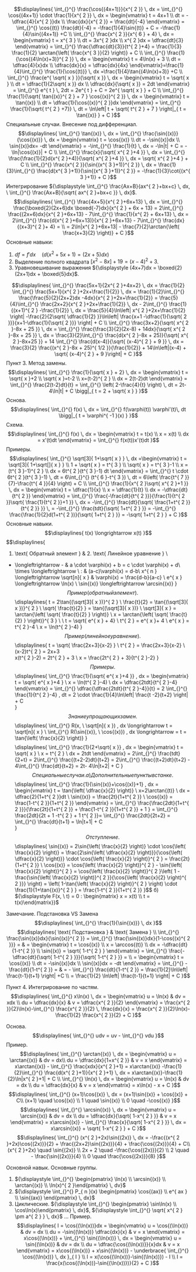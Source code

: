 $$\displaylines{
\int_{}^{} \frac{\cos{(4x+1)}}{x^{ 2 }} \, dx = \int_{}^{} \cos{(4x+1)} \cdot  \frac{1}{x^{ 2 }} \, dx = \begin{vmatrix}
t = 4x+1 \\
dt = -\dfrac{4}{x^{ 2 }}dx  \\
\frac{dx}{x^{ 2 }} = \frac{dt}{-4}
\end{vmatrix} = \int_{}^{} \cos{(t)} \frac{dt}{-4} = -\frac{1}{4}\sin{(t)} + C = -\frac{1}{4}\sin{(4x+1)} +C \\
\int_{}^{} \frac{x^{ 2 }}{x^{ 6 } + 4} \, dx = \begin{vmatrix}
t = x^{ 3 } \\
dt = 3x^{ 2 }dx \\
x^{ 2 }dx = \dfrac{dt}{3}
\end{vmatrix} = \int_{}^{} \frac{\dfrac{dt}{3}}{t^{ 2 }+4} = \frac{1}{3} \frac{1}{2} \arctan{\left( \frac{x^{ 3 }}{2} \right)} + C \\
\int_{}^{} \frac{1}{\cos{(4\ln(x)+3)}^{ 2 }} \, dx = \begin{vmatrix}
t = 4\ln(x) + 3 \\
dt = \dfrac{4}{x}dx \\
\dfrac{dx}{x} = \dfrac{dx}{4x}
\end{vmatrix}=\frac{1}{4}\int_{}^{} \frac{1}{\cos{(t)}} \, dx  =\frac{1}{4}\tan{(4\ln(x)+3)} +C \\
\int_{}^{} \frac{e^{ \sqrt{ x } }}{\sqrt{ x }} \, dx = \begin{vmatrix}
t = \sqrt{ x } \\
dt = \dfrac{1}{2\sqrt{ x }} dx \\
\dfrac{dx}{\sqrt{ x }} = 2dt
\end{vmatrix} = \int_{}^{} e^{ t } \, 2dt = 2e^{ t } + C = 2e^{ \sqrt{ x } } + C \\
\int_{}^{} \frac{1}{\sqrt{ \tan{(x)}^{ 2 } + 7 } \cos{(x)}^{ 2 }} \, dx = \begin{vmatrix}
t = \tan{(x)} \\
dt = \dfrac{1}{\cos{(x)}^{ 2 }}dx
\end{vmatrix} = \int_{}^{} \frac{1}{\sqrt{ t^{ 2 } +7}} \, dt = \ln\left| t + \sqrt{ t^{ 2 } + 7 } \right|_{ t = \tan{(x)} } + C
}$$
Специальные случаи.
Внесение под дифференциал.
$$\displaylines{
\int_{}^{} \tan{(x)} \, dx = \int_{}^{} \frac{\sin{(x)}}{\cos{(x)}} \, dx = \begin{vmatrix}
 t = \cos{(x)} \\
dt = -\sin{(x)}dx \\
\sin{(x)}dx= -dt
\end{vmatrix} = -\int_{}^{} \frac{1}{t} \, dx = -\ln|t| + C = -\ln|\cos{(x)}| + C \\
\int_{}^{} \frac{x}{\sqrt{ x^{ 2 }+4 }} \, dx = \int_{}^{} \frac{\frac{1}{2}d(x^{ 2 }+4)}{\sqrt{ x^{ 2 }+4 }}  \, dx = \sqrt{ x^{ 2 }+4 } + C \\
\int_{}^{} \frac{x^{ 2 }}{\sin{(x^{ 3 }+1)}^{ 2 }} \, dx = \frac{1}{3}\int_{}^{} \frac{d(x^{ 3 }+1)}{\sin{(x^{ 3 }+1)}^{ 2 }} =  -\frac{1}{3}\cot{(x^{ 3 }+1)} + C
}$$
Интегрирование ${\displaystyle \int_{}^{} \frac{Ax+B}{ax^{ 2 }+bx+c} \, dx, \  \int_{}^{} \frac{Ax+B}{\sqrt{ ax^{ 2 }+bx+c }} \, dx}$.
$$\displaylines{
\int_{}^{} \frac{4x+5}{x^{ 2 }+6x+13}  \, dx = \int_{}^{} \frac{\boxed{2}(2x+6)dx \boxed{-7}dx}{x^{ 2 } + 6x + 13} = 2\int_{}^{} \frac{(2x+6)dx}{x^{ 2 }+6x+13} - 7\int_{}^{} \frac{1}{x^{ 2} + 6x+13}  \, dx = 2\int_{}^{} \frac{d(x^{ 2 }+6x+13)}{x^{ 2 }+6x+13} - 7\int_{}^{} \frac{dx}{(x+3)^{ 2 }+ 4} = \\
= 2\ln|x^{ 2 }+6x+13| - \frac{7}{2}\arctan{\left( \frac{x+3}{2} \right)} + C
}$$
Основные навыки:
1) ${\displaystyle df= f'dx \quad (d(x^{ 2 }+5x+1)=(2x+5)dx)}$
2) Выделение полного квадрата ${\displaystyle [x^{ 2 }-8x] + 19 = (x-4)^{ 2 } + 3}$.
3) Уравновешивание выражения ${\displaystyle (4x+7)dx = \boxed{2}(2x+1)dx + \boxed{5}dx}$.

$$\displaylines{
\int_{}^{} \frac{5x+1}{2x^{ 2 }+4x+2} \, dx = \frac{1}{2} \int_{}^{} \frac{5x+1}{x^{ 2 }+2x+\frac{1}{2}}  \, dx = \frac{1}{2}\int_{}^{} \frac{\frac{5}{2}(2x+2)dx -4dx}{x^{ 2 }+2x+\frac{1}{2}} = \frac{5}{4}\int_{}^{} \frac{2x+2}{x^{ 2 }+2x+\frac{1}{2}} \, dx  - 2\int_{}^{} \frac{1}{(x+1)^{ 2 } -\frac{1}{2}} \, dx = \frac{5}{4}\ln\left| x^{ 2 }+2x+\frac{1}{2} \right|  -\frac{2}{2\sqrt{ \dfrac{1}{2} }}\ln\left| \frac{x+1 -\dfrac{1}{\sqrt{ 2 }}}{x+1-\dfrac{1}{\sqrt{ 2 }}}  \right| + C \\
\int_{}^{} \frac{3x+2}{\sqrt{ x^{ 2 }-8x + 25 }}  \, dx = \int_{}^{} \frac{\frac{3}{2}(2x-8) + 14dx}{\sqrt{ x^{ 2 }-8x + 25 }}  \, dx = \frac{3}{2}\int_{}^{} \frac{d(x^{ 2 }-8x + 25)}{\sqrt{ x^{ 2 }-8x+25 }} + 14 \int_{}^{} \frac{d(x-4)}{\sqrt{ (x-4)^{ 2 } + 9 }}  \, dx = \frac{3}{2} \frac{(x^{ 2 }-8x + 25)^{ 1/2 }}{\frac{1}{2}} + 14\ln\left|(x-4) + \sqrt{ (x-4)^{ 2 } + 9 }\right| + C   
}$$
Пункт 3. Метод замены.
$$\displaylines{
\int_{}^{} \frac{1}{\sqrt{ x } + 2} \, dx = \begin{vmatrix}
t = \sqrt{ x }+2 \\
\sqrt{ x }=t-2 \\
x=(t-2)^{ 2 } \\
dx = 2(t-2)dt 
\end{vmatrix} = \int_{}^{} \frac{2(t-2)dt}{t} = \int_{}^{} \left( 2-\frac{4}{t} \right) \, dt = 2t-4\ln|t| + C \bigg|_{ t = 2 + \sqrt{ x } }  
}$$
Основа.
$$\displaylines{
\int_{}^{} f(x) \, dx = \int_{}^{} f(\varphi(t)) \varphi'(t)\, dt \bigg|_{ t = \varphi^{ -1 }(x) } 
}$$
Схема.
$$\displaylines{
\int_{}^{} f(x) \, dx = \begin{vmatrix}
t = t(x) \\
x = x(t) \\
dx = x'(t)dt
\end{vmatrix} = \int_{}^{} f(x(t))x'(t)dt
}$$
Примеры.
$$\displaylines{
\int_{}^{} \sqrt[3]{ 1+\sqrt{ x } } \, dx =\begin{vmatrix}
t = \sqrt[3]{ 1+\sqrt[]{ x } }  \\
1 + \sqrt{ x } = t^{ 3 } \\
\sqrt{ x } = t^{ 3 }-1 \\
x = (t^{ 3 }-1)^{ 2 } \\
dx = 6t^{ 2 }(t^{ 3 }-1) dt
\end{vmatrix} = \int_{}^{} t \cdot  6t^{ 2 }(t^{ 3 }-1) \, dt = 6\int_{}^{} (t^{ 6 }-t^{ 3 }) \, dt = 6\left( \frac{t^{ 7 }}{7}-\frac{t^{ 4 }}{4} \right) + C  \\
\int_{}^{} \frac{1}{x^{ 2 }\sqrt{ x^{ 2 }+1 }} \, dx = \begin{vmatrix}
t = \dfrac{1}{x} \\
x = \dfrac{1}{t}  \\
dx = -\dfrac{dt}{t^{ 2 }}
\end{vmatrix} = \int_{}^{} \frac{-\frac{dt}{t^{ 2 }}}{\frac{1}{t^{ 2 }}\sqrt{ \frac{1}{t^{ 2 }}+1 }}  \, dx = -\int_{}^{} \frac{dt}{\sqrt{ \frac{1+t^{ 2 }}{t^{ 2 }} }} \, = -\int_{}^{} \frac{tdt}{\sqrt{ 1+t^{ 2 } }} = -\int_{}^{} \frac{\frac{1}{2}d(1+t^{ 2 })}{\sqrt{ 1+t^{ 2 } }} = -\sqrt{ 1+t^{ 2 } } + C   
}$$
Основные навыки.
$$\displaylines{
t(x) \longrightarrow x(t)
}$$
$$\displaylines{
1. \text{ Обратный элемент } & 2. \text{ Линейное уравнение } \\
+ \longleftrightarrow - & a \cdot  \varphi(x) + b = c \cdot \varphi(x) + d\\
\times \longleftrightarrow \ : & (a-c)\varphi(x) = d-b\\
x^{ n } \longleftrightarrow \sqrt[n]{ x } & \varphi(x) = \frac{d-b}{a-c} \\
e^{ x } \longleftrightarrow \ln(x) \\
\sin{(x)} \longleftrightarrow \arcsin{(x)}
}$$
Пример (обратный элемент).
$$\displaylines{
t = 2\tan{(\sqrt[3]{ x })}^{ 2 } \\
\frac{t}{2} = \tan{(\sqrt[3]{ x })}^{ 2 } \\
\sqrt{ \frac{t}{2} } = \tan{(\sqrt[3]{ x })} \\
\sqrt[3]{ x } = \arctan{\left( \sqrt{ \frac{t}{2} } \right)} \\
x = \arctan{\left( \sqrt{ \frac{t}{2} } \right)}^{ 3 } \\
\\
t = \sqrt{ e^{ x } + 4} \\
t^{ 2 } = e^{ x }+ 4 \\
e^{ x } = t^{ 2 }-4 \\
x = \ln(t^{ 2 }-4)
}$$
Пример (линейное уравнение).
$$\displaylines{
t = \sqrt{ \frac{2x+3}{x-2}  } \\
t^{ 2 } = \frac{2x+3}{x-2} \\
(x-2)t^{ 2 } = 2x+3 \
x(t^{ 2 }-2) = 2t^{ 2 } + 3 \\
x = \frac{2t^{ 2 } + 3}{t^{ 2 }-2}
}$$
Примеры.
$$\displaylines{
\int_{}^{} \frac{1}{\sqrt{ e^{ x }+4 }} \, dx = \begin{vmatrix}
t = \sqrt{ e^{ x }+4 }  \\
x = \ln(t^{ 2 }-4) \\
dx = \dfrac{2tdt}{t^{ 2 }-4}
\end{vmatrix} = \int_{}^{} \dfrac{\dfrac{2tdt}{t^{ 2 }-4}}{t} = 2 \int_{}^{} \frac{1}{t^{ 2 }-4} \, dt = 2 \cdot \frac{1}{4}\ln\left| \frac{t -2}{t+2} \right| + C  
}$$
Знание упрощающих замен.
$$\displaylines{
\int_{}^{} R(x, \  \sqrt[n]{ x }) \, dx \longrightarrow t = \sqrt[n]{ x } \\
\int_{}^{} R(\sin{(x)}, \  \cos{(x)}) \, dx  \longrightarrow =  t = \tan{\left( \frac{x}{2} \right)}
}$$
$$\displaylines{
\int_{}^{} \frac{1}{2+\sqrt{ x }} \, dx = \begin{vmatrix}
t = \sqrt{ x } \\
x = t^{ 2 } \\
dx = 2tdt 
\end{vmatrix} = 2\int_{}^{} \frac{tdt}{2+t} = 2\int_{}^{} \frac{(t+2-2)dt}{t+2} = 2\int_{}^{} \frac{(t+2)dt}{t+2} - 4\int_{}^{} \frac{dt}{t+2} = 2t- 4\ln|t+2| + C 
}$$
Специальные случаи.
a) Дополнительные пункты в станке.
$$\displaylines{
\int_{}^{} \frac{1}{\sin{(x)}+\cos{(x)}+1} \, dx = \begin{vmatrix}
t = \tan{\left( \dfrac{x}{2} \right)}  \\
x=2\arctan{(t)} \\
dx = \dfrac{2}{1+t^{ 2 }}dt  \\
\sin{(x)} = \frac{2t}{1+t^{ 2 }} \\
\cos{(x)} = \frac{1-t^{ 2 }}{1+t^{ 2 }}
\end{vmatrix} = \int_{}^{} \frac{\frac{2dt}{1+t^{ 2 }}}{\frac{2t}{1+t^{ 2 }} + \frac{1-t^{ 2 }}{1+t^{ 2 }} + 1  } = \int_{}^{} \frac{2dt}{2t + 1 -t^{ 2 } + 1 t^{ 2 }}= \int_{}^{} \frac{2dt}{2t+2} = \int_{}^{} \frac{dt}{t+1} = \ln|t+1| + C    
}$$
Отступление. 
$$\displaylines{
\sin{(x)} = 2\sin{\left( \frac{x}{2} \right)} \cdot  \cos{\left( \frac{x}{2} \right)} = \frac{2\sin{\left( \dfrac{x}{2} \right)}}{\cos{\left( \dfrac{x}{2} \right)}} \cdot  \cos{\left( \frac{x}{2} \right)}^{ 2 } = \frac{2t}{1+t^{ 2 }} \\
\cos{(x)} = \cos{\left( \frac{x}{2} \right)}^{ 2 } - \sin{\left( \frac{x}{2} \right)}^{ 2 } = \cos{\left( \frac{x}{2} \right)}^{ 2 }\left( 1 - \frac{\sin{\left( \frac{x}{2} \right)}^{ 2 }}{\cos{\left( \frac{x}{2} \right)^{ 2 }}} \right) = \left( 1-\tan{\left( \frac{x}{2} \right)}^{ 2 } \right) \cdot  \frac{1}{1+\tan{(x)}^{ 2 } } = \frac{1-t^{ 2 }}{1+t^{ 2 }} 
}$$
б) ${\displaystyle F(x, \ t) = 0 : \begin{matrix} x = x(t) \\ t = t(x)\end{matrix}}$

Замечание. Подстановка VS Замена
$$\displaylines{
\int_{}^{} \frac{1}{\sin{(x)}} \, dx 
}$$
$$\displaylines{
\text{ Подстановка } & \text{ Замена } \\
\int_{}^{} \frac{\sin{(x)}dx}{\sin{(x)}^{ 2 }} = \int_{}^{} \frac{\sin{(x)}dx}{1-\cos{(x)^{ 2 }}} = & = \begin{vmatrix}
t = \cos{(x)} \\
x = \arccos{(t)} \\
dx = -\dfrac{dt}{1-t^{ 2 }} \\
\sin{(x)} = \sqrt{ 1-t^{ 2 } }
\end{vmatrix} = \int_{}^{} \frac{-\dfrac{dt}{\sqrt{ 1-t^{ 2 } }}}{\sqrt{ 1-t^{ 2 } }} = \\
= \begin{vmatrix}
t = \cos{(x)} \\
dt = -\sin{(x)}dx \\
\sin{(x)}dx = -dt
\end{vmatrix} = \int_{}^{} -\frac{dt}{1-t^{ 2 }} = &  = - \int_{}^{} \frac{dt}{1-t^{ 2 }} = \frac{1}{2}\ln\left| \frac{t-1}{t+1}  \right| +C \\
= \frac{1}{2} \ln\left| \frac{t-1}{t+1} \right| + C 
}$$

Пункт 4. Интегрирование по частям.
$$\displaylines{
\int_{}^{} x\ln(x) \, dx = \begin{vmatrix}
u = \ln(x) & dv = xdx \\
du = \dfrac{dx}{x}  & v = \dfrac{x^{ 2 }}{2}
\end{vmatrix} = \frac{x^{ 2 }}{2}\ln(x)-\int_{}^{} \frac{x^{ 2 }}{2} \, \frac{dx}{x} = \frac{x^{ 2 }}{2}\ln(x)-\frac{1}{2} \frac{x^{ 2 }}{2} + C
}$$

Основа.
$$\displaylines{
\int_{}^{} udv = uv - \int_{}^{} vdu
}$$
Пример.
$$\displaylines{
\int_{}^{} \arctan{(x)} \, dx = \begin{vmatrix}
u = \arctan{(x)}  & dv = dx\\
du = \dfrac{dx}{1+x^{ 2 }}  & v = x
\end{vmatrix} = x\arctan{(x)} - \int_{}^{} \frac{xdx}{x^{ 2 }+1} = x\arctan{(x)} -\frac{1}{2}\int_{}^{} \frac{d(x^{ 2 }+1)}{x^{ 2 }+1} \, dx = x\arctan{(x)}-\frac{1}{2}\ln|x^{ 2 }+1| + C \\
\int_{}^{} \ln(x) \, dx = \begin{vmatrix}
u = \ln(x) & dv = dx  \\
du = \dfrac{dx}{x} & v = x 
\end{vmatrix} = x\ln(x) - x + C
}$$
$$\displaylines{
\int_{}^{} (x+1)\cos{(x)} \, dx = (x+1)\sin{(x)} + \cos{(x)} + C\\
(x+1) \quad \cos{(x)} \\
1 \quad \sin{(x)} \\
0 \quad -\cos{(x)}
}$$
$$\displaylines{
\int_{}^{} \arcsin{(x)} \, dx = \begin{vmatrix}
u = \arcsin{(x)} & dv = dx \\
du = \dfrac{dx}{\sqrt{ 1-x^{ 2 } }} & v = x 
\end{vmatrix} = x\arcsin{(x)} - \int_{}^{} \frac{x}{\sqrt{ 1-x^{ 2 } }} \, dx = x\arcsin{(x)} + \sqrt{ 1-x^{ 2 } } + C
}$$
$$\displaylines{
\int_{}^{} (x^{ 2 }+2x)\sin{(2x)} \, dx = -\frac{(x^{ 2 }+2x)\cos{(2x)}}{2} + \frac{(2x+2)\sin{(2x)}}{4} + \frac{\cos{(2x)}}{4} + C\\
(x^{ 2 }+2x) \quad \sin{(2x)} \\
2x + 2 \quad -\frac{\cos{(2x)}}{2} \\
2 \quad - \frac{\sin{(2x)}}{4} \\
0 \quad \frac{\cos{(2x)}}{8}
}$$

Основной навык.
Основные группы.
1. ${\displaystyle \int_{}^{} \begin{pmatrix} \ln(x) \\ \arcsin{(x)} \\ \arctan{(x)} \\ \ln(x)^{ 2 }\end{pmatrix} \, dv}$
2. ${\displaystyle \int_{}^{} P_{ n }(x) \begin{pmatrix} \cos{(ax)} \\ e^{ ax } \\ \sin{(ax)} \end{pmatrix} \, dx}$
3. Циклические. ${\displaystyle \int_{}^{} \begin{pmatrix} \sin\ln(x) \\ \cos\ln(x)\end{pmatrix} \, dx}$, ${\displaystyle \int_{}^{} \sqrt{ x^{ 2 } \pm a^{ 2 } } \, dx}$ ...
Пример.
$$\displaylines{
I = \cos{(\ln(x))}dx = \begin{vmatrix}
u = \cos{(\ln(x))}  & dv = dx \\
du = -\sin{(\ln(x))} \dfrac{dx}{x}  & v = x
\end{vmatrix} = x\cos{(\ln(x))} + \int_{}^{} \sin{(\ln(x))} \, dx = \begin{vmatrix}
u = \sin{(\ln(x))} & dv = dx \\
du = \dfrac{\cos{(\ln(x))}}{x}dx  & v = x
\end{vmatrix} = x\cos{(\ln(x))} + x\sin{(\ln(x))} - \underbrace{ \int_{}^{} \cos{(\ln(x))} \, dx  }_{ I } \\
I = x(\cos{(\ln(x))}-\sin{(\ln(x))}) - I \\
I = \frac{x(\cos{(\ln(x))}-\sin{(\ln(x))})}{2} + C 
}$$

